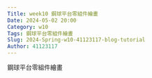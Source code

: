 ```yaml
---
Title: week10 鋼球平台零組件繪畫
Date: 2024-05-02 20:00
Category: w10
Tags: 鋼球平台零組件繪畫
Slug: 2024-Spring-w10-41123117-blog-tutorial
Author: 41123117
---
```


鋼球平台零組件繪畫


<!-- PELICAN_END_SUMMARY -->

